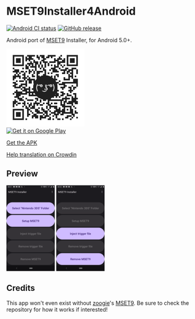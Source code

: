 # MSET9Installer4Android

[![Android CI status](https://github.com/danny8376/MSET9Installer4Android/workflows/Android%20CI/badge.svg)](https://github.com/danny8376/MSET9Installer4Android/actions)
[![GitHub release](https://img.shields.io/github/v/release/danny8376/MSET9Installer4Android)](https://github.com/danny8376/MSET9Installer4Android/releases)

Android port of [MSET9](https://github.com/zoogie/MSET9) Installer, for Android 5.0+.

[<img alt="Scan QR Code to get it on Google Play" title="Scan QR Code to get it on Google Play" src="/assets/qrcode/play_store_market_qr.png?raw=true" width="203"><br><img alt="Get it on Google Play" src="https://play.google.com/intl/en_us/badges/static/images/badges/en_badge_web_generic.png" width="203">](https://play.google.com/store/apps/details?id=moe.saru.homebrew.console3ds.mset9_installer_android)

[Get the APK](https://github.com/danny8376/MSET9Installer4Android/releases/latest/download/app-standard-release.apk)

[Help translation on Crowdin](https://crowdin.com/project/mset9installer4android)

## Preview

<img src="/assets/screenshots/phone/1.png" width="25%"> <img src="/assets/screenshots/phone/2.png" width="25%">

## Credits

This app won't even exist without [zoogie](https://github.com/zoogie)'s [MSET9](https://github.com/zoogie/MSET9). Be sure to check the repository for how it works if interested!
